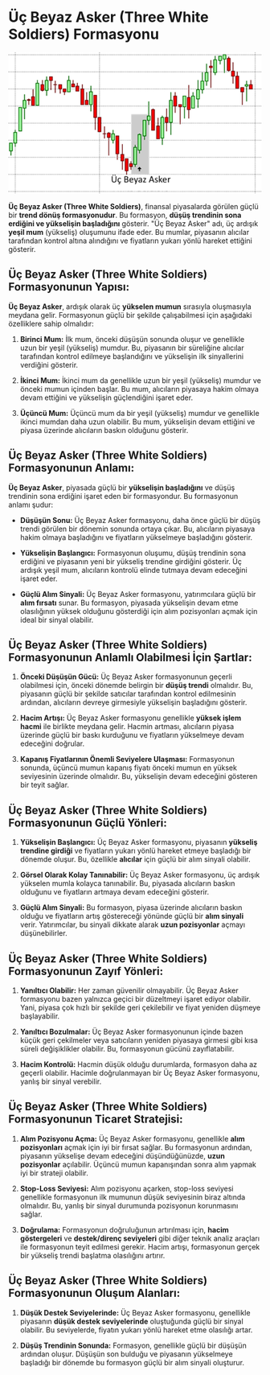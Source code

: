 # Üç Beyaz Asker (Three White Soldiers) Formasyonu

![](./images/uc-beyaz-asker.png)

**Üç Beyaz Asker (Three White Soldiers)**, finansal piyasalarda görülen güçlü bir **trend dönüş formasyonudur**. Bu formasyon, **düşüş trendinin sona erdiğini ve yükselişin başladığını** gösterir. "Üç Beyaz Asker" adı, üç ardışık **yeşil mum** (yükseliş) oluşumunu ifade eder. Bu mumlar, piyasanın alıcılar tarafından kontrol altına alındığını ve fiyatların yukarı yönlü hareket ettiğini gösterir.

## **Üç Beyaz Asker (Three White Soldiers) Formasyonunun Yapısı:**

**Üç Beyaz Asker**, ardışık olarak üç **yükselen mumun** sırasıyla oluşmasıyla meydana gelir. Formasyonun güçlü bir şekilde çalışabilmesi için aşağıdaki özelliklere sahip olmalıdır:

1. **Birinci Mum:** İlk mum, önceki düşüşün sonunda oluşur ve genellikle uzun bir yeşil (yükseliş) mumdur. Bu, piyasanın bir süreliğine alıcılar tarafından kontrol edilmeye başlandığını ve yükselişin ilk sinyallerini verdiğini gösterir.

2. **İkinci Mum:** İkinci mum da genellikle uzun bir yeşil (yükseliş) mumdur ve önceki mumun içinden başlar. Bu mum, alıcıların piyasaya hakim olmaya devam ettiğini ve yükselişin güçlendiğini işaret eder.

3. **Üçüncü Mum:** Üçüncü mum da bir yeşil (yükseliş) mumdur ve genellikle ikinci mumdan daha uzun olabilir. Bu mum, yükselişin devam ettiğini ve piyasa üzerinde alıcıların baskın olduğunu gösterir.

## **Üç Beyaz Asker (Three White Soldiers) Formasyonunun Anlamı:**

**Üç Beyaz Asker**, piyasada güçlü bir **yükselişin başladığını** ve düşüş trendinin sona erdiğini işaret eden bir formasyondur. Bu formasyonun anlamı şudur:

- **Düşüşün Sonu:** Üç Beyaz Asker formasyonu, daha önce güçlü bir düşüş trendi görülen bir dönemin sonunda ortaya çıkar. Bu, alıcıların piyasaya hakim olmaya başladığını ve fiyatların yükselmeye başladığını gösterir.

- **Yükselişin Başlangıcı:** Formasyonun oluşumu, düşüş trendinin sona erdiğini ve piyasanın yeni bir yükseliş trendine girdiğini gösterir. Üç ardışık yeşil mum, alıcıların kontrolü elinde tutmaya devam edeceğini işaret eder.

- **Güçlü Alım Sinyali:** Üç Beyaz Asker formasyonu, yatırımcılara güçlü bir **alım fırsatı** sunar. Bu formasyon, piyasada yükselişin devam etme olasılığının yüksek olduğunu gösterdiği için alım pozisyonları açmak için ideal bir sinyal olabilir.

## **Üç Beyaz Asker (Three White Soldiers) Formasyonunun Anlamlı Olabilmesi İçin Şartlar:**

1. **Önceki Düşüşün Gücü:** Üç Beyaz Asker formasyonunun geçerli olabilmesi için, önceki dönemde belirgin bir **düşüş trendi** olmalıdır. Bu, piyasanın güçlü bir şekilde satıcılar tarafından kontrol edilmesinin ardından, alıcıların devreye girmesiyle yükselişin başladığını gösterir.

2. **Hacim Artışı:** Üç Beyaz Asker formasyonu genellikle **yüksek işlem hacmi** ile birlikte meydana gelir. Hacmin artması, alıcıların piyasa üzerinde güçlü bir baskı kurduğunu ve fiyatların yükselmeye devam edeceğini doğrular.

3. **Kapanış Fiyatlarının Önemli Seviyelere Ulaşması:** Formasyonun sonunda, üçüncü mumun kapanış fiyatı önceki mumun en yüksek seviyesinin üzerinde olmalıdır. Bu, yükselişin devam edeceğini gösteren bir teyit sağlar.

## **Üç Beyaz Asker (Three White Soldiers) Formasyonunun Güçlü Yönleri:**

1. **Yükselişin Başlangıcı:** Üç Beyaz Asker formasyonu, piyasanın **yükseliş trendine girdiği** ve fiyatların yukarı yönlü hareket etmeye başladığı bir dönemde oluşur. Bu, özellikle **alıcılar** için güçlü bir alım sinyali olabilir.

2. **Görsel Olarak Kolay Tanınabilir:** Üç Beyaz Asker formasyonu, üç ardışık yükselen mumla kolayca tanınabilir. Bu, piyasada alıcıların baskın olduğunu ve fiyatların artmaya devam edeceğini gösterir.

3. **Güçlü Alım Sinyali:** Bu formasyon, piyasa üzerinde alıcıların baskın olduğu ve fiyatların artış göstereceği yönünde güçlü bir **alım sinyali** verir. Yatırımcılar, bu sinyali dikkate alarak **uzun pozisyonlar** açmayı düşünebilirler.

## **Üç Beyaz Asker (Three White Soldiers) Formasyonunun Zayıf Yönleri:**

1. **Yanıltıcı Olabilir:** Her zaman güvenilir olmayabilir. Üç Beyaz Asker formasyonu bazen yalnızca geçici bir düzeltmeyi işaret ediyor olabilir. Yani, piyasa çok hızlı bir şekilde geri çekilebilir ve fiyat yeniden düşmeye başlayabilir.

2. **Yanıltıcı Bozulmalar:** Üç Beyaz Asker formasyonunun içinde bazen küçük geri çekilmeler veya satıcıların yeniden piyasaya girmesi gibi kısa süreli değişiklikler olabilir. Bu, formasyonun gücünü zayıflatabilir.

3. **Hacim Kontrolü:** Hacmin düşük olduğu durumlarda, formasyon daha az geçerli olabilir. Hacimle doğrulanmayan bir Üç Beyaz Asker formasyonu, yanlış bir sinyal verebilir.

## **Üç Beyaz Asker (Three White Soldiers) Formasyonunun Ticaret Stratejisi:**

1. **Alım Pozisyonu Açma:** Üç Beyaz Asker formasyonu, genellikle **alım pozisyonları** açmak için iyi bir fırsat sağlar. Bu formasyonun ardından, piyasanın yükselişe devam edeceğini düşündüğünüzde, **uzun pozisyonlar** açılabilir. Üçüncü mumun kapanışından sonra alım yapmak iyi bir strateji olabilir.

2. **Stop-Loss Seviyesi:** Alım pozisyonu açarken, stop-loss seviyesi genellikle formasyonun ilk mumunun düşük seviyesinin biraz altında olmalıdır. Bu, yanlış bir sinyal durumunda pozisyonun korunmasını sağlar.

3. **Doğrulama:** Formasyonun doğruluğunun artırılması için, **hacim göstergeleri** ve **destek/direnç seviyeleri** gibi diğer teknik analiz araçları ile formasyonun teyit edilmesi gerekir. Hacim artışı, formasyonun gerçek bir yükseliş trendi başlatma olasılığını artırır.

## **Üç Beyaz Asker (Three White Soldiers) Formasyonunun Oluşum Alanları:**

1. **Düşük Destek Seviyelerinde:** Üç Beyaz Asker formasyonu, genellikle piyasanın **düşük destek seviyelerinde** oluştuğunda güçlü bir sinyal olabilir. Bu seviyelerde, fiyatın yukarı yönlü hareket etme olasılığı artar.

2. **Düşüş Trendinin Sonunda:** Formasyon, genellikle güçlü bir düşüşün ardından oluşur. Düşüşün son bulduğu ve piyasanın yükselmeye başladığı bir dönemde bu formasyon güçlü bir alım sinyali oluşturur.

